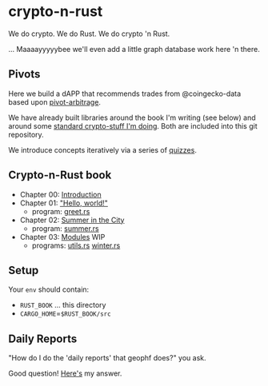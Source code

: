 # crypto-n-rust

We do crypto. We do Rust. We do crypto 'n Rust.

... Maaaayyyyybee we'll even add a little graph database work here 'n there.

## Pivots

Here we build a dAPP that recommends trades from @coingecko-data based
upon 
[pivot-arbitrage](https://logicalgraphs.blogspot.com/p/prism.html).

We have already built libraries around the book I'm writing (see below)
and around some 
[standard crypto-stuff I'm doing](https://github.com/logicalgraphs/crypto-n-rust/tree/main/src/libs/crypto).
Both are included into this git repository.

We introduce concepts iteratively via a series of 
[quizzes](src/pivot/quizzes).

## Crypto-n-Rust book

* Chapter 00: [Introduction](00-intro.md)
* Chapter 01: ["Hello, world!"](01-hello-world.md)
  * program: [greet.rs](src/ch01/greet.rs)
* Chapter 02: [Summer in the City](02-summer.md)
  * program: [summer.rs](src/ch02/summer.rs)
* Chapter 03: [Modules](03-modules.md) WIP
  * programs: [utils.rs](src/ch03/utils.rs) [winter.rs](src/ch03/winter.rs)

## Setup

Your `env` should contain:

* `RUST_BOOK` ... this directory
* `CARGO_HOME`=`$RUST_BOOK/src`

## Daily Reports

"How do I do the 'daily reports' that geophf does?" you ask.

Good question! [Here's](daily-reports.md) my answer.
